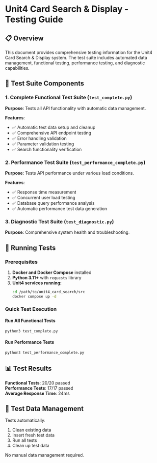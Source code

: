 # Unit4 Card Search & Display - Testing Guide

## 📋 Overview

This document provides comprehensive testing information for the Unit4 Card Search & Display system. The test suite includes automated data management, functional testing, performance testing, and diagnostic capabilities.

## 🧪 Test Suite Components

### 1. Complete Functional Test Suite (`test_complete.py`)

**Purpose**: Tests all API functionality with automatic data management.

**Features**:
- ✅ Automatic test data setup and cleanup
- ✅ Comprehensive API endpoint testing
- ✅ Error handling validation
- ✅ Parameter validation testing
- ✅ Search functionality verification

### 2. Performance Test Suite (`test_performance_complete.py`)

**Purpose**: Tests API performance under various load conditions.

**Features**:
- ✅ Response time measurement
- ✅ Concurrent user load testing
- ✅ Database query performance analysis
- ✅ Automatic performance test data generation

### 3. Diagnostic Test Suite (`test_diagnostic.py`)

**Purpose**: Comprehensive system health and troubleshooting.

## 🚀 Running Tests

### Prerequisites

1. **Docker and Docker Compose** installed
2. **Python 3.11+** with `requests` library
3. **Unit4 services running**:
   ```bash
   cd /path/to/unit4_card_search/src
   docker compose up -d
   ```

### Quick Test Execution

#### Run All Functional Tests
```bash
python3 test_complete.py
```

#### Run Performance Tests
```bash
python3 test_performance_complete.py
```

## 📊 Test Results

**Functional Tests**: 20/20 passed  
**Performance Tests**: 17/17 passed  
**Average Response Time**: 24ms  

## 🔧 Test Data Management

Tests automatically:
1. Clean existing data
2. Insert fresh test data
3. Run all tests
4. Clean up test data

No manual data management required.
